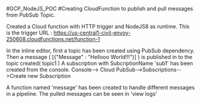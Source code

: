 #GCP_NodeJS_POC
#Creating CloudFunction to publish and pull messages from PubSub Topic.

Created a Cloud function with HTTP trigger and NodeJS8 as runtime.
This is the trigger URL : https://us-central1-civil-envoy-250608.cloudfunctions.net/function-1

In the inline editor, first a topic has been created using PubSub dependency.
Then a message ( [{"Message" : "Hellooo World!!!"}] ) is published in to the topic created( topic1 )
A subscription with SubcriptionName 'sub1' has been created from the console.
Console--> Cloud PubSub-->Subscriptions-->Create new Subscription

A function named 'message' has been created to handle different messages in a pipeline. 
The pulled messages can be seen in 'view logs'
